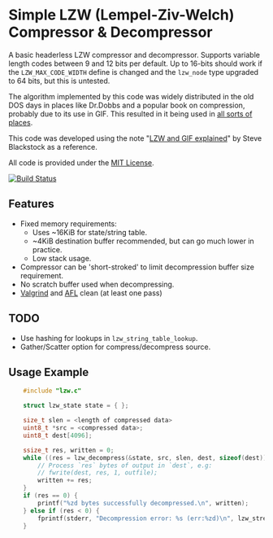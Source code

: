 
# Simple LZW (Lempel-Ziv-Welch) Compressor & Decompressor

A basic headerless LZW compressor and decompressor. Supports variable length codes between
9 and 12 bits per default. Up to 16-bits should work if the `LZW_MAX_CODE_WIDTH`
define is changed and the `lzw_node` type upgraded to 64 bits, but this is untested.

The algorithm implemented by this code was widely distributed in the
old DOS days in places like Dr.Dobbs and a popular book on compression,
probably due to its use in GIF. This resulted in it being used in [all sorts of places](https://www.giantbomb.com/profile/eloj/blog/technical-notes-on-the-level-format-of-puzznic-for/114881/).

This code was developed using the note "[LZW and GIF explained](https://www.eecis.udel.edu/~amer/CISC651/lzw.and.gif.explained.html)"
by Steve Blackstock as a reference.

All code is provided under the [MIT License](LICENSE).

[![Build Status](https://travis-ci.org/eloj/lzw-eddy.svg?branch=master)](https://travis-ci.org/eloj/lzw-eddy)

## Features

* Fixed memory requirements:
	* Uses ~16KiB for state/string table.
	* ~4KiB destination buffer recommended, but can go much lower in practice.
	* Low stack usage.
* Compressor can be 'short-stroked' to limit decompression buffer size requirement.
* No scratch buffer used when decompressing.
* [Valgrind](https://valgrind.org/) and [AFL](https://lcamtuf.coredump.cx/afl/) clean (at least one pass)

## TODO

* Use hashing for lookups in `lzw_string_table_lookup`.
* Gather/Scatter option for compress/decompress source.

## Usage Example

```c
	#include "lzw.c"

	struct lzw_state state = { };

	size_t slen = <length of compressed data>
	uint8_t *src = <compressed data>;
	uint8_t dest[4096];

	ssize_t res, written = 0;
	while ((res = lzw_decompress(&state, src, slen, dest, sizeof(dest))) > 0) {
		// Process `res` bytes of output in `dest`, e.g:
		// fwrite(dest, res, 1, outfile);
		written += res;
	}
	if (res == 0) {
		printf("%zd bytes successfully decompressed.\n", written);
	} else if (res < 0) {
		fprintf(stderr, "Decompression error: %s (err:%zd)\n", lzw_strerror(res), res);
	}
```
